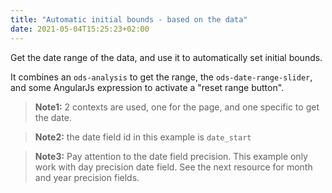 ```yaml
---
title: "Automatic initial bounds - based on the data"
date: 2021-05-04T15:25:23+02:00
---
```


Get the date range of the data, and use it to automatically set initial bounds.

It combines an `ods-analysis` to get the range, the `ods-date-range-slider`, and some AngularJs expression to activate a "reset range button".

> **Note1:** 2 contexts are used, one for the page, and one specific to get the date.
 
> **Note2:** the date field id in this example is `date_start`
 
> **Note3:** Pay attention to the date field precision. This example only work with day precision date field. See the next resource for month and year precision fields.   